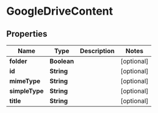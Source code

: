 
# GoogleDriveContent

## Properties
Name | Type | Description | Notes
------------ | ------------- | ------------- | -------------
**folder** | **Boolean** |  |  [optional]
**id** | **String** |  |  [optional]
**mimeType** | **String** |  |  [optional]
**simpleType** | **String** |  |  [optional]
**title** | **String** |  |  [optional]



